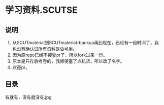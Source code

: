 # 学习资料.SCUTSE
## 说明
1. 从SCUTmaterial到SCUTmaterial-backup再到现在，已经有一段时间了，我也没有确认过所有资料是否可用。
2. 因为原repo已经不接受pr了，所以fork过来一份。
3. 原本是只存放考卷的，我顺便塞了点私货，所以改了名字。
4. 欢迎pr。

## 目录
有就有，没有就没有.jpg
